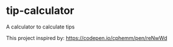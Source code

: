 # tip-calculator
 A calculator to calculate tips 

This project inspired by: https://codepen.io/cphemm/pen/reNwWd